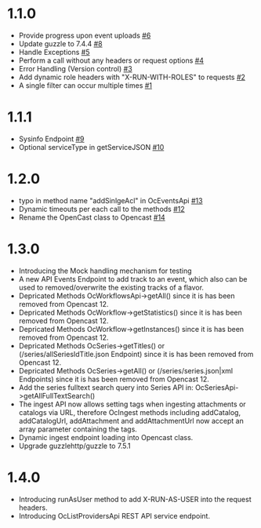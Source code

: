 # 1.1.0
 - Provide progress upon event uploads [#6](https://github.com/elan-ev/opencast-php-library/issues/6)
 - Update guzzle to 7.4.4 [#8](https://github.com/elan-ev/opencast-php-library/issues/8)
 - Handle Exceptions [#5](https://github.com/elan-ev/opencast-php-library/issues/5)
 - Perform a call without any headers or request options [#4](https://github.com/elan-ev/opencast-php-library/issues/4)
 - Error Handling (Version control) [#3](https://github.com/elan-ev/opencast-php-library/issues/3)
 - Add dynamic role headers with "X-RUN-WITH-ROLES" to requests [#2](https://github.com/elan-ev/opencast-php-library/issues/2)
 - A single filter can occur multiple times [#1](https://github.com/elan-ev/opencast-php-library/issues/1)

# 1.1.1
- Sysinfo Endpoint [#9](https://github.com/elan-ev/opencast-php-library/issues/9)
- Optional serviceType in getServiceJSON [#10](https://github.com/elan-ev/opencast-php-library/issues/10)

# 1.2.0
- typo in method name "addSinlgeAcl" in OcEventsApi [#13](https://github.com/elan-ev/opencast-php-library/issues/13)
- Dynamic timeouts per each call to the methods [#12](https://github.com/elan-ev/opencast-php-library/issues/12)
- Rename the OpenCast class to Opencast [#14](https://github.com/elan-ev/opencast-php-library/issues/14)

# 1.3.0
- Introducing the Mock handling mechanism for testing
- A new API Events Endpoint to add track to an event, which also can be used to removed/overwrite the existing tracks of a flavor.
- Depricated Methods OcWorkflowsApi->getAll() since it is has been removed from Opencast 12.
- Depricated Methods OcWorkflow->getStatistics() since it is has been removed from Opencast 12.
- Depricated Methods OcWorkflow->getInstances() since it is has been removed from Opencast 12.
- Depricated Methods OcSeries->getTitles() or (/series/allSeriesIdTitle.json Endpoint) since it is has been removed from Opencast 12.
- Depricated Methods OcSeries->getAll() or (/series/series.json|xml Endpoints) since it is has been removed from Opencast 12.
- Add the series fulltext search query into Series API in: OcSeriesApi->getAllFullTextSearch()
- The ingest API now allows setting tags when ingesting attachments or catalogs via URL, therefore OcIngest methods including addCatalog, addCatalogUrl, addAttachment and addAttachmentUrl now accept an array parameter containing the tags.
- Dynamic ingest endpoint loading into Opencast class.
- Upgrade guzzlehttp/guzzle to 7.5.1

# 1.4.0
- Introducing runAsUser method to add X-RUN-AS-USER into the request headers.
- Introducing OcListProvidersApi REST API service endpoint.
